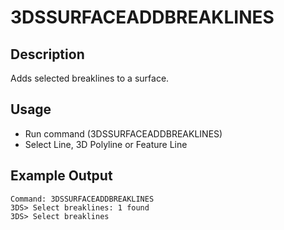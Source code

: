 # 3DSSURFACEADDBREAKLINES

## Description

Adds selected breaklines to a surface.

## Usage

* Run command (3DSSURFACEADDBREAKLINES)
* Select Line, 3D Polyline or Feature Line

## Example Output

```
Command: 3DSSURFACEADDBREAKLINES
3DS> Select breaklines: 1 found
3DS> Select breaklines
```
